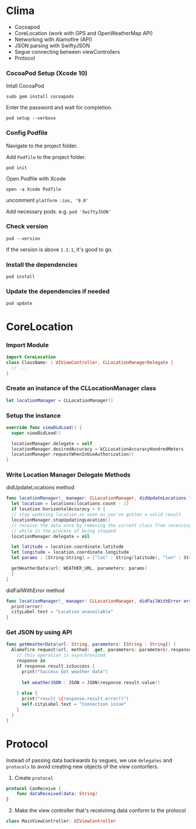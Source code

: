 # Clima


- Cocoapod
- CoreLocation (work with GPS and OpenWeatherMap API)
- Networking with Alamofire (API)
- JSON parsing with SwiftyJSON
- Segue connecting between viewControllers
- Protocol

### CocoaPod Setup (Xcode 10)
Intall CocoaPod

```
sudo gem install cocoapods
```
Enter the password and wait for completion.

```
pod setup --verbose
```

### Config Podfile

Navigate to the project folder.

Add ```Podfile``` to the project folder.
```
pod init
```

Open Podfile with Xcode
```
open -a Xcode Podfile
```

uncomment ```platform :ios, '9.0'```

Add necessary pods. e.g. ```pod 'SwiftyJSON'```



### Check version
```
pod --version
```
If the version is above ```1.1.1```, it's good to go.


### Install the dependencies
```
pod install
```

### Update the dependencies if needed
```
pod update
```


# CoreLocation

### Import Module 
```swift
import CoreLocation
class ClassName: : UIViewController, CLLocationManagerDelegate {
  // ...
}
```
### Create an instance of the CLLocationManager class
```swift
let locationManager = CLLocationManager()
```

### Setup the instance
```swift
override func viewDidLoad() {
  super.viewDidLoad()

  locationManager.delegate = self
  locationManager.desiredAccuracy = kCLLocationAccuracyHundredMeters
  locationManager.requestWhenInUseAuthorization()
}
```

### Write Location Manager Delegate Methods

didUpdateLocations method
```swift
func locationManager(_ manager: CLLocationManager, didUpdateLocations locations: [CLLocation]) {
  let location = locations[locations.count - 1]
  if location.horizontalAccuracy > 0 {
  // stop updating location as soon as you've gotten a valid result
  locationManager.stopUpdatingLocation()
  // receive the data once by removing the current class from receiving messages from the location
  // while in the process of being stopped
  locationManager.delegate = nil

  let latitude = location.coordinate.latitude
  let longitude = location.coordinate.longitude
  let params : [String:String] = ["lat" : String(latitude), "lon" : String(longitude), "appid" : APP_ID]

  getWeatherData(url: WEATHER_URL, parameters: params)
  }
}
```

didFailWithError method
```swift
func locationManager(_ manager: CLLocationManager, didFailWithError error: Error) {
  print(error)
  cityLabel.text = "Location unavailable"
}
```

### Get JSON by using API
```swift
func getWeatherData(url: String, parameters: [String : String]) {
  Alamofire.request(url, method: .get, parameters: parameters).responseJSON {
    // this operation is asynchronized
    response in
    if response.result.isSuccess {
      print("Success Got weather data")
      
      let weatherJSON : JSON = JSON(response.result.value!)
    
    } else {
      print("result \(response.result.error!)")
      self.cityLabel.text = "Connection issue"
    }
  }
}
```


# Protocol

Instead of passing data backwards by segues, we use  ```delegates```  and ```protocols``` to avoid creating new objects of the view contorllers.

1. Create ```protocol```
```swift
protocol CanReceive {
    func dataReceived(data: String)
}
```

2. Make the view controller that's receivinng data conform to the protocol
```swift
class MainViewController: UIViewController
```

